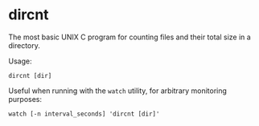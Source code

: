 # dircnt
The most basic UNIX C program for counting files and their total size in a directory.

Usage:
```
dircnt [dir]
```
Useful when running with the `watch` utility, for arbitrary monitoring purposes:
```
watch [-n interval_seconds] 'dircnt [dir]'
```

